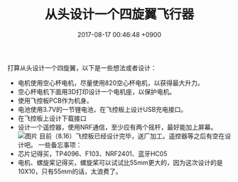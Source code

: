 ﻿---
layout: post
title: 从头设计一个四旋翼飞行器
date: 2017-08-17 00:46:48 +0900
categories: 技术 硬件
issue_id: 0
---

打算从头设计一个四旋翼，以下是一些想法或者设计：

- 电机使用空心杯电机，尽量使用820空心杯电机，以获得最大升力。
- 空心杯电机下面用3D打印设计一个电机座，以保护电机。
- 使用飞控板PCB作为机身。
- 电池使用3.7V的一节锂电池，在飞控板上设计USB充电接口。
- 在飞控板上设计下载接口
- 设计一个遥控器，使用NRF通信，至少应有两个摇杆，最好能加上屏幕。
![图片](http://i1.bvimg.com/597728/2066a46122853d4c.jpg)
目前（8.16）飞控板已经设计完毕，送厂加工。遥控器等之后有空在设计吧。
一些备忘事项：
- 芯片记得买，TP4096、F103、NRF2401、蓝牙HC05
- 电机、螺旋桨记得买，螺旋桨可以试试比55mm更大的，因为这次设计的是10X10，只有55mm的话，太浪费了。
